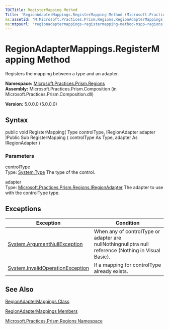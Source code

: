 ```yaml
---
TOCTitle: RegisterMapping Method
Title: 'RegionAdapterMappings.RegisterMapping Method (Microsoft.Practices.Prism.Regions)'
ms:assetid: 'M:Microsoft.Practices.Prism.Regions.RegionAdapterMappings.RegisterMapping(System.Type,Microsoft.Practices.Prism.Regions.IRegionAdapter)'
ms:mtpsurl: 'regionadaptermappings-registermapping-method-mspp-regions.md'
---
```


# RegionAdapterMappings.RegisterMapping Method

Registers the mapping between a type and an adapter.

**Namespace:** [Microsoft.Practices.Prism.Regions](https://msdn.microsoft.com/library/microsoft.practices.prism.regions)
**Assembly:** Microsoft.Practices.Prism.Composition (in Microsoft.Practices.Prism.Composition.dll)

**Version:** 5.0.0.0 (5.0.0.0)

## Syntax
public void RegisterMapping( Type controlType, IRegionAdapter adapter )Public Sub RegisterMapping ( controlType As Type, adapter As IRegionAdapter )

### Parameters

controlType  
Type: [System.Type](http://msdn.microsoft.com/en-us/library/42892f65)
The type of the control.

adapter  
Type: [Microsoft.Practices.Prism.Regions.IRegionAdapter](https://msdn.microsoft.com/library/microsoft.practices.prism.regions.iregionadapter)
The adapter to use with the controlType type.

## Exceptions


| Exception                                                                                 | Condition                                                                                            |
|-------------------------------------------------------------------------------------------|------------------------------------------------------------------------------------------------------|
| [System.ArgumentNullException](http://msdn.microsoft.com/en-us/library/27426hcy)     | When any of controlType or adapter are nullNothingnullptra null reference (Nothing in Visual Basic). |
| [System.InvalidOperationException](http://msdn.microsoft.com/en-us/library/2asft85a) | If a mapping for controlType already exists.                                                         |

## See Also
[RegionAdapterMappings Class](https://msdn.microsoft.com/library/microsoft.practices.prism.regions.regionadaptermappings)

[RegionAdapterMappings Members](https://msdn.microsoft.com/allmembers.t:microsoft.practices.prism.regions.regionadaptermappings)

[Microsoft.Practices.Prism.Regions Namespace](https://msdn.microsoft.com/library/microsoft.practices.prism.regions)
